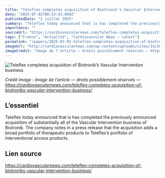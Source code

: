 ```yaml
---
title: "Teleflex completes acquisition of Biotronik’s Vascular Intervention business"
date: "2025-07-02T08:53:43.000Z"
publishedDate: "2 juillet 2025"
summary: "Teleflex today announced that is has completed the previously announced acquisition of substantially all of the Vascular Intervention business of Biotronik. The company notes in a press release that the acquisition adds a broad portfolio of therapeutic products to Teleflex’s portfolio of interventional access products."
importance: ""
sourceUrl: "https://cardiovascularnews.com/teleflex-completes-acquisition-of-biotroniks-vascular-intervention-business/"
tags: ["France", "Actualité", "Cardiovascular News — Latest"]
permalink: "/papers/2025-07-02-teleflex-completes-acquisition-of-biotroniks-vascular-intervention-business"
imageUrl: "http://cardiovascularnews.com/wp-content/uploads/sites/14/2025/02/BIO38240_BIOTRONIK_Logo_Picture-scaled.jpg"
imageCredit: "Image de l’article — droits possiblement réservés — https://cardiovascularnews.com/teleflex-completes-acquisition-of-biotroniks-vascular-intervention-business/"
---
```


![Teleflex completes acquisition of Biotronik’s Vascular Intervention business](http://cardiovascularnews.com/wp-content/uploads/sites/14/2025/02/BIO38240_BIOTRONIK_Logo_Picture-scaled.jpg)

*Crédit image : Image de l’article — droits possiblement réservés — https://cardiovascularnews.com/teleflex-completes-acquisition-of-biotroniks-vascular-intervention-business/*

## L’essentiel

Teleflex today announced that is has completed the previously announced acquisition of substantially all of the Vascular Intervention business of Biotronik. The company notes in a press release that the acquisition adds a broad portfolio of therapeutic products to Teleflex’s portfolio of interventional access products.

## Lien source

https://cardiovascularnews.com/teleflex-completes-acquisition-of-biotroniks-vascular-intervention-business/
